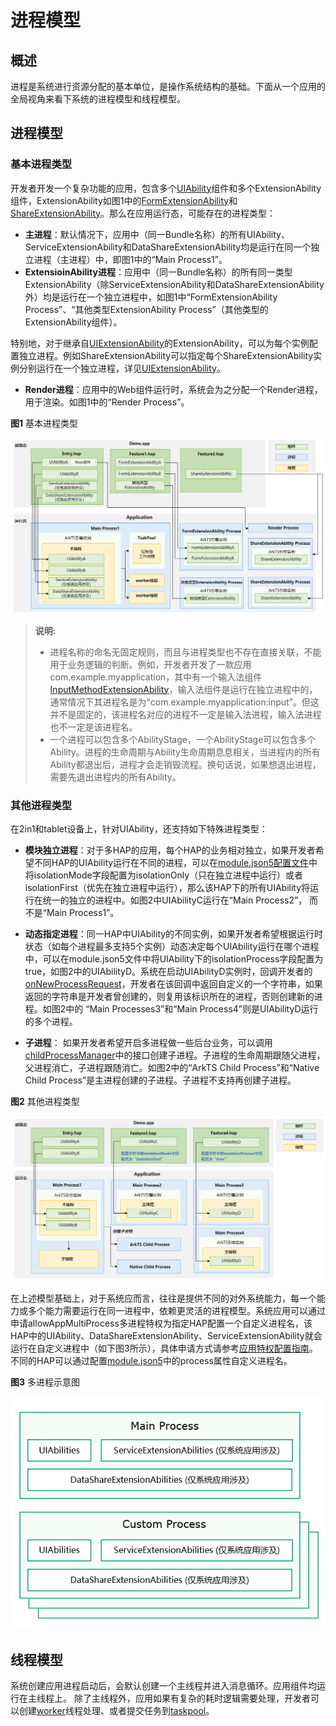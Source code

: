# 进程模型

## 概述
进程是系统进行资源分配的基本单位，是操作系统结构的基础。下面从一个应用的全局视角来看下系统的进程模型和线程模型。

## 进程模型

### 基本进程类型

开发者开发一个复杂功能的应用，包含多个[UIAbility](../reference/apis-ability-kit/js-apis-app-ability-uiAbility.md)组件和多个ExtensionAbility组件，ExtensionAbility如图1中的[FormExtensionAbility](../reference/apis-form-kit/js-apis-app-form-formExtensionAbility.md)和[ShareExtensionAbility](../reference/apis-ability-kit/js-apis-app-ability-shareExtensionAbility.md)。那么在应用运行态，可能存在的进程类型：

- **主进程**：默认情况下，应用中（同一Bundle名称）的所有UIAbility<!--Del-->、ServiceExtensionAbility和DataShareExtensionAbility<!--DelEnd-->均是运行在同一个独立进程（主进程）中，即图1中的“Main Process1”。
- **ExtensioinAbility进程**：应用中（同一Bundle名称）的所有同一类型ExtensionAbility<!--Del-->（除ServiceExtensionAbility和DataShareExtensionAbility外）<!--DelEnd-->均是运行在一个独立进程中，如图1中“FormExtensionAbility Process”、“其他类型ExtensionAbility Process”（其他类型的ExtensionAbility组件）。
<!--Del-->
  特别地，对于继承自[UIExtensionAbility](./uiextensionability.md)的ExtensionAbility，可以为每个实例配置独立进程。例如ShareExtensionAbility可以指定每个ShareExtensionAbility实例分别运行在一个独立进程，详见[UIExtensionAbility](./uiextensionability.md)。
<!--DelEnd-->
- **Render进程**：应用中的Web组件运行时，系统会为之分配一个Render进程，用于渲染。如图1中的“Render Process”。

**图1** 基本进程类型

![process-model-stage01](figures/process-model-stage01.png)

>**说明:**
>
> - 进程名称的命名无固定规则，而且与进程类型也不存在直接关联，不能用于业务逻辑的判断。例如，开发者开发了一款应用com.example.myapplication，其中有一个输入法组件[InputMethodExtensionAbility](../reference/apis-ime-kit/js-apis-inputmethod-extension-ability.md)，输入法组件是运行在独立进程中的，通常情况下其进程名是为“com.example.myapplication:input”。但这并不是固定的，该进程名对应的进程不一定是输入法进程，输入法进程也不一定是该进程名。
> - 一个进程可以包含多个AbilityStage，一个AbilityStage可以包含多个Ability。进程的生命周期与Ability生命周期息息相关，当进程内的所有Ability都退出后，进程才会走销毁流程。换句话说，如果想退出进程，需要先退出进程内的所有Ability。

### 其他进程类型

在2in1和tablet设备上，针对UIAbility，还支持如下特殊进程类型：
- **模块独立进程**：对于多HAP的应用，每个HAP的业务相对独立，如果开发者希望不同HAP的UIAbility运行在不同的进程，可以在[module.json5配置文件](../quick-start/module-configuration-file.md#配置文件标签)中将isolationMode字段配置为isolationOnly（只在独立进程中运行）或者isolationFirst（优先在独立进程中运行），那么该HAP下的所有UIAbility将运行在统一的独立的进程中。如图2中UIAbilityC运行在“Main Process2”， 而不是“Main Process1”。
- **动态指定进程**：同一HAP中UIAbility的不同实例，如果开发者希望根据运行时状态（如每个进程最多支持5个实例）动态决定每个UIAbility运行在哪个进程中，可以在module.json5文件中将UIAbility下的isolationProcess字段配置为true，如图2中的UIAbilityD。系统在启动UIAbilityD实例时，回调开发者的[onNewProcessRequest](../reference/apis-ability-kit/js-apis-app-ability-abilityStage.md#onnewprocessrequest11)，开发者在该回调中返回自定义的一个字符串，如果返回的字符串是开发者曾创建的，则复用该标识所在的进程，否则创建新的进程。如图2中的 “Main Processes3”和“Main Process4”则是UIAbilityD运行的多个进程。

- **子进程**： 如果开发者希望开启多进程做一些后台业务，可以调用[childProcessManager](../reference/apis-ability-kit/js-apis-app-ability-childProcessManager.md)中的接口创建子进程。子进程的生命周期跟随父进程，父进程消亡，子进程跟随消亡。如图2中的“ArkTS Child Process”和“Native Child Process”是主进程创建的子进程。子进程不支持再创建子进程。

**图2** 其他进程类型

![process-model-stage02](figures/process-model-stage02.png)

<!--Del-->
在上述模型基础上，对于系统应而言，往往是提供不同的对外系统能力，每一个能力或多个能力需要运行在同一进程中，依赖更灵活的进程模型。系统应用可以通过申请allowAppMultiProcess多进程特权为指定HAP配置一个自定义进程名，该HAP中的UIAbility、DataShareExtensionAbility、ServiceExtensionAbility就会运行在自定义进程中（如下图3所示），具体申请方式请参考[应用特权配置指南](../../device-dev/subsystems/subsys-app-privilege-config-guide.md)。不同的HAP可以通过配置[module.json5](../quick-start/module-configuration-file.md#配置文件标签)中的process属性自定义进程名。

**图3** 多进程示意图

![multi-process](figures/multi-process.png)
<!--DelEnd-->

## 线程模型

系统创建应用进程启动后，会默认创建一个主线程并进入消息循环。应用组件均运行在主线程上。
除了主线程外，应用如果有复杂的耗时逻辑需要处理，开发者可以创建[worker](../reference/apis-arkts/js-apis-worker.md)线程处理、或者提交任务到[taskpool](../reference/apis-arkts/js-apis-taskpool.md)。

